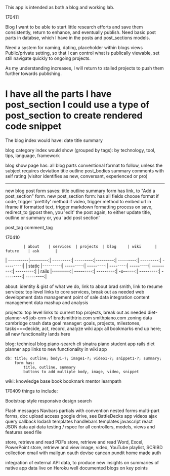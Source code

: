 This app is intended as both a blog and working lab.


170411

Blog
I want to be able to start little research efforts and save them consistently, return to enhance, and eventually publish.
Need basic post parts in databse, which I have in the posts and post_sections models.

Need a system for naming, dating, placeholder within blogs views
Public/private setting, so that I can control what is publically viewable, set still navigate quickly to ongoing projects.

As my understanding increases, I will return to stalled projects to push them further towards publishing.

I have all the parts
I have post_section
I could use a type of post_section to create rendered code snippet
=================================================================
The blog index would have:
date
    title
        summary

blog category index would show (grouped by tags):
    by technology, tool, tips, language, framework

blog show page has:
all blog parts
conventional format to follow, unless the subject requires deviation
title
outline
post_bodies
summary
comments with self rating (visitor identifies as new, conversant, experienced or pro)


------------
new blog post
form saves:
    title
    outline
    summary
form has link, to "Add a post_section" form.
new post_section form:
    has all fields
    choose format
        if code, trigger 'prettify' method
        if video, trigger method to embed url in iframe
        if formatted text, trigger markdown formatting process
    on save, redirect_to @post
then, 
you 'edit' the post again, to either update title, outline or summary
or, you 'add post section'

post_tag
comment_tag







170410

            | about    | services  | projects  | blog     | wiki      | future    | ask       |
| ----------|---------:| ---------:| ---------:|---------:| ---------:| ---------:| ---------:|
| static    |---------:| ---------:| ---------:| --------:| ---------:| ---------:| ---------:|
| rails     |---------:| ---------:| ---------:| -x------:| ---------:| ---------:| ---------:|

about: identity & gist of what we do, link to about brad smith, link to resume
services: top level links to core services, break out as needed
    web development
    data management
    point of sale data integration
    content management
    data mashup and analysis

projects: top level links to current top projects, break out as needed
    diet-planner-v6
    job-crm-v1
    bradsmithtrio.com
    smithpiano.com
    zoning data
    cambridge crash data
    goal manager: goals, projects, milestones, tasks===decide, act, record, analyze
    wiki app: all bookmarks end up here; all new functionality lands here

blog: technical blog
    piano-search cli
    sinatra piano student app
    rails diet planner app
    links to new functionality in wiki app


    db: title; outline; body1-?; image1-?; video1-?; snippet1-?; summary;
        form has: 
            title, outline, summary
            buttons to add multiple body, image, video, snippet

wiki: knowledge base
    book
    bookmark
    mentor
    learnpath


170409
things to include: 

Bootstrap style
responsive design
search 

Flash messages
Navbars
partials with convention
nested forms
multi-part forms, doc upload
access google drive, see BattleDecks app videos
ajax query callback 
lodash templates
handlebars templates
javascript
react
JSON data
api data
testing / rspec for all controllers, models, views and features
seed file

store, retrieve and read PDFs
store, retrieve and read Word, Excel, PowerPoint
store, retrieve and view image, video, YouTube playlist, SCRIBD collection
email with mailgun
oauth
devise
cancan
pundit
home made auth

integration of external API data, to produce new insights on summaries of native app data
live on Heroku
well documented
blogs on key points